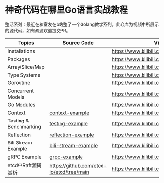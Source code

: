 神奇代码在哪里Go语言实战教程
==========================

整活系列：最近在和室友在b站整了一个Golang教学系列。此仓库为视频中所展示的源代码，如有疏漏欢迎提交PR。

| Topics                    | Source Code    | Video Link                                    |
|------------------------	|-------------	|----------------------------------------------	|
| Installations            |             	| https://www.bilibili.com/video/BV18f4y187kT    |
| Packages                |             	| https://www.bilibili.com/video/BV1Ff4y187q9    |
| Array/Slice/Map            |             	| https://www.bilibili.com/video/BV1Jo4y1y7yZ    |
| Type Systems            |             	| https://www.bilibili.com/video/BV1n54y1G7vy    |
| Goroutine                |             	| https://www.bilibili.com/video/BV1Wy4y1u7cj    |
| Concurrent Models        |             	| https://www.bilibili.com/video/BV18y4y1u7kP    |
| Go Modules                |             	| https://www.bilibili.com/video/BV1w64y197wo    |
| Context                    |    [context-example](./context-example)            | https://www.bilibili.com/video/BV1rh411a7iz/    |
| Testing & Benchmarking    |   [testing-example](./testing-example)            | https://www.bilibili.com/video/BV1kv411p7Am    |
| Reflection              	|    [reflection-example](./reflection-example)            |     https://www.bilibili.com/video/bv1V5411T7NH        |
| Bili  Stream Example              	|    [bili-stream-example](./bili-stream-example)            |     https://www.bilibili.com/video/BV1v64y1t742      |
| gRPC Example              	|    [grpc-example](./grpc-example)            |      https://www.bilibili.com/video/BV1DV411s7ij      |
| etcd中Raft源码赏析           	|        https://github.com/etcd-io/etcd/tree/main       |      https://www.bilibili.com/video/BV1Wy4y1K7zF     |


